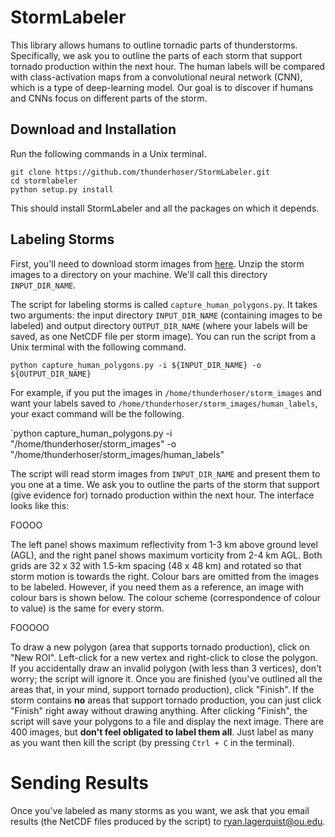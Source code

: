 # StormLabeler

This library allows humans to outline tornadic parts of thunderstorms.  Specifically, we ask you to outline the parts of each storm that support tornado production within the next hour.  The human labels will be compared with class-activation maps from a convolutional neural network (CNN), which is a type of deep-learning model.  Our goal is to discover if humans and CNNs focus on different parts of the storm.

## Download and Installation

Run the following commands in a Unix terminal.

`git clone https://github.com/thunderhoser/StormLabeler.git` <br/>
`cd stormlabeler` <br/>
`python setup.py install` <br/>

This should install StormLabeler and all the packages on which it depends.

## Labeling Storms

First, you'll need to download storm images from [here](https://www.google.com).  Unzip the storm images to a directory on your machine.  We'll call this directory `INPUT_DIR_NAME`.

The script for labeling storms is called `capture_human_polygons.py`.  It takes two arguments: the input directory `INPUT_DIR_NAME` (containing images to be labeled) and output directory `OUTPUT_DIR_NAME` (where your labels will be saved, as one NetCDF file per storm image).  You can run the script from a Unix terminal with the following command.

`python capture_human_polygons.py -i ${INPUT_DIR_NAME} -o ${OUTPUT_DIR_NAME}`

For example, if you put the images in `/home/thunderhoser/storm_images` and want your labels saved to `/home/thunderhoser/storm_images/human_labels`, your exact command will be the following.

`python capture_human_polygons.py -i "/home/thunderhoser/storm_images" -o "/home/thunderhoser/storm_images/human_labels"

The script will read storm images from `INPUT_DIR_NAME` and present them to you one at a time.  We ask you to outline the parts of the storm that support (give evidence for) tornado production within the next hour.  The interface looks like this:

FOOOO

The left panel shows maximum reflectivity from 1-3 km above ground level (AGL), and the right panel shows maximum vorticity from 2-4 km AGL.  Both grids are 32 x 32 with 1.5-km spacing (48 x 48 km) and rotated so that storm motion is towards the right.  Colour bars are omitted from the images to be labeled.  However, if you need them as a reference, an image with colour bars is shown below.  The colour scheme (correspondence of colour to value) is the same for every storm.

FOOOOO

To draw a new polygon (area that supports tornado production), click on "New ROI".  Left-click for a new vertex and right-click to close the polygon.  If you accidentally draw an invalid polygon (with less than 3 vertices), don't worry; the script will ignore it.  Once you are finished (you've outlined all the areas that, in your mind, support tornado production), click "Finish".  If the storm contains **no** areas that support tornado production, you can just click "Finish" right away without drawing anything.  After clicking "Finish", the script will save your polygons to a file and display the next image.  There are 400 images, but **don't feel obligated to label them all**.  Just label as many as you want then kill the script (by pressing `Ctrl + C` in the terminal).

# Sending Results

Once you've labeled as many storms as you want, we ask that you email results (the NetCDF files produced by the script) to [ryan.lagerquist@ou.edu](mailto:ryan.lagerquist@ou.edu).
